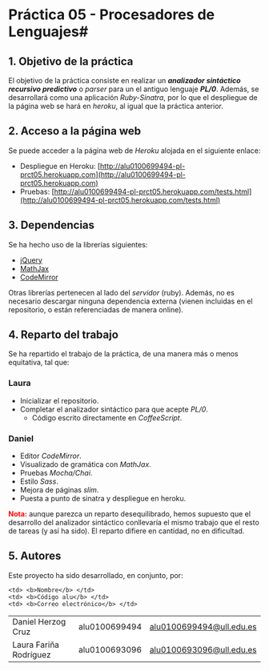 # Práctica 05 - Procesadores de Lenguajes#
## 1. Objetivo de la práctica ##

El objetivo de la práctica consiste en realizar un ***analizador sintáctico recursivo predictivo*** o *parser* para un el antiguo lenguaje ***PL/0***. Además, se desarrollará como una aplicación *Ruby-Sinatra*, por lo que el despliegue de la página web se hará en *heroku*, al igual que la práctica anterior.

## 2. Acceso a la página web ##
Se puede acceder a la página web de *Heroku* alojada en el siguiente enlace:

- Despliegue en Heroku: [http://alu0100699494-pl-prct05.herokuapp.com](http://alu0100699494-pl-prct05.herokuapp.com)
- Pruebas: [http://alu0100699494-pl-prct05.herokuapp.com/tests.html](http://alu0100699494-pl-prct05.herokuapp.com/tests.html)

## 3. Dependencias ##
Se ha hecho uso de la librerías siguientes:

- [jQuery](http://jquery.com/)
- [MathJax](http://docs.mathjax.org/en/latest/start.html)
- [CodeMirror](http://codemirror.net/)

Otras librerías pertenecen al lado del *servidor* (ruby). Además, no es necesario descargar ninguna dependencia externa (vienen incluidas en el repositorio, o están referenciadas de manera online).

## 4. Reparto del trabajo ##

Se ha repartido el trabajo de la práctica, de una manera más o menos equitativa, tal que:

### Laura ###
- Inicializar el repositorio.
- Completar el analizador sintáctico para que acepte *PL/0*.
	- Código escrito directamente en *CoffeeScript*.

### Daniel ###
- Editor *CodeMirror*.
- Visualizado de gramática con *MathJax*.
- Pruebas *Mocha/Chai*.
- Estilo *Sass*.
- Mejora de páginas *slim*.
- Puesta a punto de sinatra y despliegue en heroku.

<span style="color: red; font-weight: bold;">Nota:</span> aunque parezca un reparto desequilibrado, hemos supuesto que el desarrollo del analizador sintáctico conllevaría el mismo trabajo que el resto de tareas (y así ha sido). El reparto difiere en cantidad, no en dificultad.


## 5. Autores ##
Este proyecto ha sido desarrollado, en conjunto, por:

<!-- Tabla -->
<table cellspacing="0">
  <tr  style="background-color: #E3E3E3;">

    <td> <b>Nombre</b> </td>
    <td> <b>Código alu</b> </td>
	<td> <b>Correo electrónico</b> </td>
  </tr>
  <tr style="background-color: #FFFFFF;">
    <td> Daniel Herzog Cruz </td>
    <td> alu0100699494 </td>
	<td> <a href="mailto:alu0100699494@ull.edu.es">alu0100699494@ull.edu.es</a> </td>
  </tr>
  <tr style="background-color: #FFFFFF;">
    <td> Laura Fariña Rodríguez </td>
    <td> alu0100693096 </td>
	<td> <a href="mailto:alu0100693096@ull.edu.es">alu0100693096@ull.edu.es</a> </td>
  </tr>
</table>
<!-- Fin tabla -->
